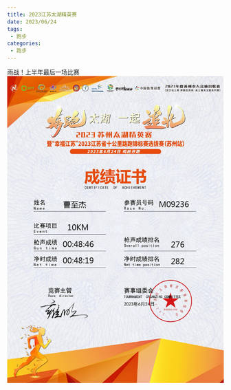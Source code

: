 ```yaml
---
title: 2023江苏太湖精英赛
date: 2023/06/24
tags: 
 - 跑步
categories:
 - 跑步
---
```


雨战！上半年最后一场比赛
<img src="./img/5.png"/>